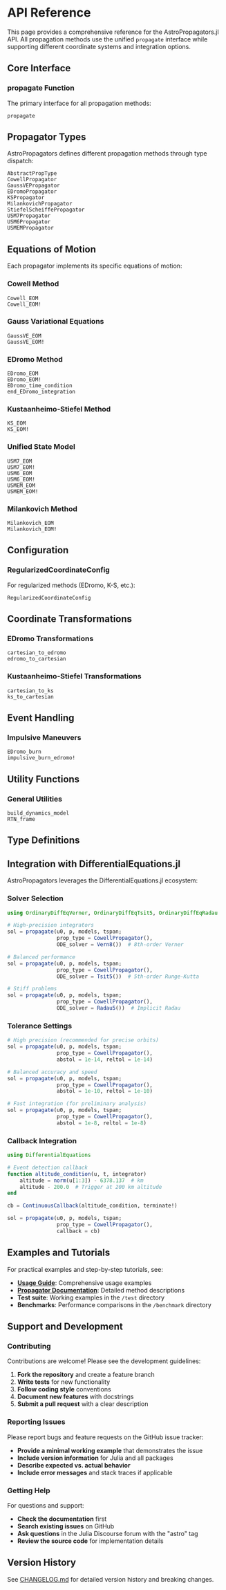 # API Reference

This page provides a comprehensive reference for the AstroPropagators.jl API. All propagation methods use the unified `propagate` interface while supporting different coordinate systems and integration options.

## Core Interface

### propagate Function

The primary interface for all propagation methods:

```@docs
propagate
```

## Propagator Types

AstroPropagators defines different propagation methods through type dispatch:

```@docs
AbstractPropType
CowellPropagator
GaussVEPropagator
EDromoPropagator
KSPropagator
MilankovichPropagator
StiefelScheiffePropagator
USM7Propagator
USM6Propagator
USMEMPropagator
```

## Equations of Motion

Each propagator implements its specific equations of motion:

### Cowell Method

```@docs
Cowell_EOM
Cowell_EOM!
```

### Gauss Variational Equations

```@docs
GaussVE_EOM
GaussVE_EOM!
```

### EDromo Method

```@docs
EDromo_EOM
EDromo_EOM!
EDromo_time_condition
end_EDromo_integration
```

### Kustaanheimo-Stiefel Method

```@docs
KS_EOM
KS_EOM!
```

### Unified State Model

```@docs
USM7_EOM
USM7_EOM!
USM6_EOM
USM6_EOM!
USMEM_EOM
USMEM_EOM!
```

### Milankovich Method

```@docs
Milankovich_EOM
Milankovich_EOM!
```

## Configuration

### RegularizedCoordinateConfig

For regularized methods (EDromo, K-S, etc.):

```@docs
RegularizedCoordinateConfig
```

## Coordinate Transformations

### EDromo Transformations

```@docs
cartesian_to_edromo
edromo_to_cartesian
```

### Kustaanheimo-Stiefel Transformations

```@docs
cartesian_to_ks
ks_to_cartesian
```

## Event Handling

### Impulsive Maneuvers

```@docs
EDromo_burn
impulsive_burn_edromo!
```

## Utility Functions

### General Utilities

```@docs
build_dynamics_model
RTN_frame
```

## Type Definitions

## Integration with DifferentialEquations.jl

AstroPropagators leverages the DifferentialEquations.jl ecosystem:

### Solver Selection

```julia
using OrdinaryDiffEqVerner, OrdinaryDiffEqTsit5, OrdinaryDiffEqRadau

# High-precision integrators
sol = propagate(u0, p, models, tspan;
                prop_type = CowellPropagator(),
                ODE_solver = Vern8())  # 8th-order Verner

# Balanced performance
sol = propagate(u0, p, models, tspan;
                prop_type = CowellPropagator(),
                ODE_solver = Tsit5())  # 5th-order Runge-Kutta

# Stiff problems
sol = propagate(u0, p, models, tspan;
                prop_type = CowellPropagator(),
                ODE_solver = Radau5())  # Implicit Radau
```

### Tolerance Settings

```julia
# High precision (recommended for precise orbits)
sol = propagate(u0, p, models, tspan;
                prop_type = CowellPropagator(),
                abstol = 1e-14, reltol = 1e-14)

# Balanced accuracy and speed
sol = propagate(u0, p, models, tspan;
                prop_type = CowellPropagator(),
                abstol = 1e-10, reltol = 1e-10)

# Fast integration (for preliminary analysis)
sol = propagate(u0, p, models, tspan;
                prop_type = CowellPropagator(),
                abstol = 1e-8, reltol = 1e-8)
```

### Callback Integration

```julia
using DifferentialEquations

# Event detection callback
function altitude_condition(u, t, integrator)
    altitude = norm(u[1:3]) - 6378.137  # km
    altitude - 200.0  # Trigger at 200 km altitude
end

cb = ContinuousCallback(altitude_condition, terminate!)

sol = propagate(u0, p, models, tspan;
                prop_type = CowellPropagator(),
                callback = cb)
```

## Examples and Tutorials

For practical examples and step-by-step tutorials, see:

- **[Usage Guide](usage.md)**: Comprehensive usage examples
- **[Propagator Documentation](../propagators/)**: Detailed method descriptions
- **Test suite**: Working examples in the `/test` directory
- **Benchmarks**: Performance comparisons in the `/benchmark` directory

## Support and Development

### Contributing

Contributions are welcome! Please see the development guidelines:

1. **Fork the repository** and create a feature branch
2. **Write tests** for new functionality
3. **Follow coding style** conventions
4. **Document new features** with docstrings
5. **Submit a pull request** with a clear description

### Reporting Issues

Please report bugs and feature requests on the GitHub issue tracker:

- **Provide a minimal working example** that demonstrates the issue
- **Include version information** for Julia and all packages
- **Describe expected vs. actual behavior**
- **Include error messages** and stack traces if applicable

### Getting Help

For questions and support:

- **Check the documentation** first
- **Search existing issues** on GitHub
- **Ask questions** in the Julia Discourse forum with the "astro" tag
- **Review the source code** for implementation details

## Version History

See [CHANGELOG.md](../../../CHANGELOG.md) for detailed version history and breaking changes.